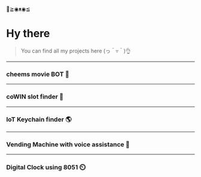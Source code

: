 👋≧◉ᴥ◉≦
# Hy there
> You can find all my projects here (っ＾▿＾)👌

---
### cheems movie BOT 🤖
---
### coWIN slot finder 💉
---
### IoT Keychain finder 🌎
---
### Vending Machine with voice assistance 🎤
---
### Digital Clock using 8051 ⏲️


